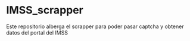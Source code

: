 # IMSS_scrapper
Este repositorio alberga el scrapper para poder pasar captcha y obtener datos del portal del IMSS
